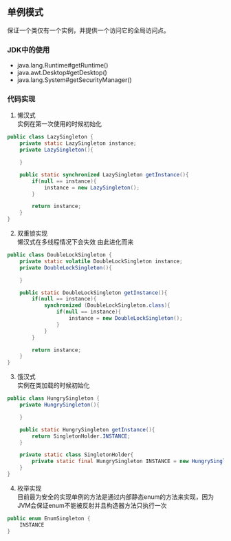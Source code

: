 ## 单例模式  
保证一个类仅有一个实例，并提供一个访问它的全局访问点。

### JDK中的使用
- java.lang.Runtime#getRuntime()
- java.awt.Desktop#getDesktop()
- java.lang.System#getSecurityManager()

### 代码实现
1. 懒汉式  
实例在第一次使用的时候初始化
```java
public class LazySingleton {
    private static LazySingleton instance;
    private LazySingleton(){

    }

    public static synchronized LazySingleton getInstance(){
        if(null == instance){
            instance = new LazySingleton();
        }

        return instance;
    }
}
```
2. 双重锁实现  
懒汉式在多线程情况下会失效 由此进化而来
```java
public class DoubleLockSingleton {
    private static volatile DoubleLockSingleton instance;
    private DoubleLockSingleton(){

    }

    public static DoubleLockSingleton getInstance(){
        if(null == instance){
            synchronized (DoubleLockSingleton.class){
                if(null == instance){
                    instance = new DoubleLockSingleton();
                }
            }
        }

        return instance;
    }
}
```
3. 饿汉式  
实例在类加载的时候初始化
```java
public class HungrySingleton {
    private HungrySingleton(){

    }

    public static HungrySingleton getInstance(){
        return SingletonHolder.INSTANCE;
    }

    private static class SingletonHolder{
        private static final HungrySingleton INSTANCE = new HungrySingleton();
    }
}
```
4. 枚举实现  
目前最为安全的实现单例的方法是通过内部静态enum的方法来实现，因为JVM会保证enum不能被反射并且构造器方法只执行一次
```java
public enum EnumSingleton {
    INSTANCE
}
```
